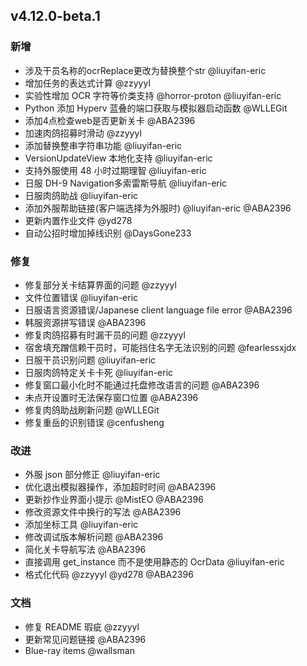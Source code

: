 ## v4.12.0-beta.1

### 新增

- 涉及干员名称的ocrReplace更改为替换整个str @liuyifan-eric
- 增加任务的表达式计算 @zzyyyl
- 实验性增加 OCR 字符等价类支持 @horror-proton @liuyifan-eric
- Python 添加 Hyperv 蓝叠的端口获取与模拟器启动函数 @WLLEGit
- 添加4点检查web是否更新关卡 @ABA2396
- 加速肉鸽招募时滑动 @zzyyyl
- 添加替换整串字符串功能 @liuyifan-eric
- VersionUpdateView 本地化支持 @liuyifan-eric
- 支持外服使用 48 小时过期理智 @liuyifan-eric
- 日服 DH-9 Navigation多索雷斯导航 @liuyifan-eric
- 日服肉鸽助战 @liuyifan-eric
- 添加外服帮助链接(客户端选择为外服时) @liuyifan-eric @ABA2396
- 更新内置作业文件 @yd278
- 自动公招时增加掉线识别 @DaysGone233

### 修复

- 修复部分关卡结算界面的问题 @zzyyyl
- 文件位置错误 @liuyifan-eric
- 日服语言资源错误/Japanese client language file error @ABA2396
- 韩服资源拼写错误 @ABA2396
- 修复肉鸽招募有时漏干员的问题 @zzyyyl
- 宿舍填充蹭信赖干员时，可能挡住名字无法识别的问题 @fearlessxjdx
- 日服干员识别问题 @liuyifan-eric
- 日服肉鸽特定关卡卡死 @liuyifan-eric
- 修复窗口最小化时不能通过托盘修改语言的问题 @ABA2396
- 未点开设置时无法保存窗口位置 @ABA2396
- 修复肉鸽助战刷新问题 @WLLEGit
- 修复重岳的识别错误 @cenfusheng

### 改进

- 外服 json 部分修正 @liuyifan-eric
- 优化退出模拟器操作，添加超时时间 @ABA2396
- 更新抄作业界面小提示 @MistEO @ABA2396
- 修改资源文件中换行的写法 @ABA2396
- 添加坐标工具 @liuyifan-eric
- 修改调试版本解析问题 @ABA2396
- 简化关卡导航写法 @ABA2396
- 直接调用 get_instance 而不是使用静态的 OcrData @liuyifan-eric
- 格式化代码 @zzyyyl @yd278 @ABA2396

### 文档

- 修复 README 瑕疵 @zzyyyl
- 更新常见问题链接 @ABA2396
- Blue-ray items @wallsman

